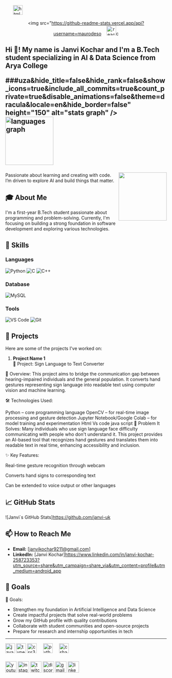   


  
  
  <img width="12" /><img width="12" /><img src="https://cdn.jsdelivr.net/gh/devicons/devicon/icons/html5/html5-original.svg" height="30" alt="html5 logo"  />
  <img width="12" /><div align="center">
  <img src="https://github-readme-stats.vercel.app/api?username=maurodeso<img width="12" />
  <img src="https://cdn.jsdelivr.net/gh/devicons/devicon/icons/react/react-original.svg" height="30" alt="react logo"  />c
<h2 align="left">Hi 👋! My name is Janvi Kochar and I'm a B.Tech student specializing in AI & Data Science from Arya College

###uza&hide_title=false&hide_rank=false&show_icons=true&include_all_commits=true&count_private=true&disable_animations=false&theme=dracula&locale=en&hide_border=false" height="150" alt="stats graph"  />
  <img src="https://github-readme-stats.vercel.app/api/top-langs?username=maurodesouza&locale=en&hide_title=false&layout=compact&card_width=320&langs_count=5&theme=dracula&hide_border=false" height="150" alt="languages graph"  />
</div>

###

<img align="right" height="150" src="https://i.imgflip.com/65efzo.gif"  />

#### 

Passionate about learning and creating with code.
I’m driven to explore AI and build things that matter.

## 🎓 About Me

I'm a first-year B.Tech student passionate about programming and problem-solving. Currently, I'm focusing on building a strong foundation in software development and exploring various technologies.

## 🧠 Skills

### Languages
![Python](https://img.shields.io/badge/Python-3776AB?style=flat-square&logo=python&logoColor=white)
![C](https://img.shields.io/badge/C-00599C?style=flat-square&logo=c&logoColor=white)
![C++](https://img.shields.io/badge/C++-00599C?style=flat-square&logo=cplusplus&logoColor=white)

### Database
![MySQL](https://img.shields.io/badge/MySQL-4479A1?style=flat-square&logo=mysql&logoColor=white)

### Tools
![VS Code](https://img.shields.io/badge/VS%20Code-007ACC?style=flat-square&logo=visualstudiocode&logoColor=white)
![Git](https://img.shields.io/badge/Git-F05032?style=flat-square&logo=git&logoColor=white)

## 🚀 Projects

Here are some of the projects I've worked on:

1. **Project Name 1**  
   🧠 Project: Sign Language to Text Converter

📌 Overview:
This project aims to bridge the communication gap between hearing-impaired individuals and the general population. It converts hand gestures representing sign language into readable text using computer vision and machine learning.

🛠 Technologies Used:

Python – core programming language
OpenCV – for real-time image processing and gesture detection
Jupyter Notebook/Google Colab – for model training and experimentation
Html
Vs code
java script
🎯 Problem It Solves:
Many individuals who use sign language face difficulty communicating with people who don't understand it. This project provides an AI-based tool that recognizes hand gestures and translates them into readable text in real time, enhancing accessibility and inclusion.

✨ Key Features:

Real-time gesture recognition through webcam

Converts hand signs to corresponding text

Can be extended to voice output or other languages


## 📈 GitHub Stats

![Janvi`s GitHub Stats]https://github.com/janvi-uk

## 📫 How to Reach Me

- **Email:** [janvikochar9211@gmail.com]
- **LinkedIn:** [Janvi Kochar]https://www.linkedin.com/in/janvi-kochar-258723353?utm_source=share&utm_campaign=share_via&utm_content=profile&utm_medium=android_app

## 🎯 Goals
🎯 Goals:
- Strengthen my foundation in Artificial Intelligence and Data Science
- Create impactful projects that solve real-world problems
- Grow my GitHub profile with quality contributions
- Collaborate with student communities and open-source projects
- Prepare for research and internship opportunities in tech

---




<div align="left">
  <img src="https://cdn.jsdelivr.net/gh/devicons/devicon/icons/javascript/javascript-original.svg" height="30" alt="javascript logo"  />
  <img src="https://cdn.jsdelivr.net/gh/devicons/devicon/icons/typescript/typescript-original.svg" height="30" alt="typescript logo"  />

  <img src="https://cdn.jsdelivr.net/gh/devicons/devicon/icons/css3/css3-original.svg" height="30" alt="css3 logo"  />
  <img width="12" />
  <img src="https://cdn.jsdelivr.net/gh/devicons/devicon/icons/python/python-original.svg" height="30" alt="python logo"  />
  <img width="12" />
  <img src="https://cdn.jsdelivr.net/gh/devicons/devicon/icons/csharp/csharp-original.svg" height="30" alt="csharp logo"  />
</div>

###

<div align="left">
  <img src="https://img.shields.io/static/v1?message=Youtube&logo=youtube&label=&color=FF0000&logoColor=white&labelColor=&style=for-the-badge" height="35" alt="youtube logo"  />
  <img src="https://img.shields.io/static/v1?message=Instagram&logo=instagram&label=&color=E4405F&logoColor=white&labelColor=&style=for-the-badge" height="35" alt="instagram logo"  />
  <img src="https://img.shields.io/static/v1?message=Twitch&logo=twitch&label=&color=9146FF&logoColor=white&labelColor=&style=for-the-badge" height="35" alt="twitch logo"  />
  <img src="https://img.shields.io/static/v1?message=Discord&logo=discord&label=&color=7289DA&logoColor=white&labelColor=&style=for-the-badge" height="35" alt="discord logo"  />
  <img src="https://img.shields.io/static/v1?message=Gmail&logo=gmail&label=&color=D14836&logoColor=white&labelColor=&style=for-the-badge" height="35" alt="gmail logo"  />
  <img src="https://img.shields.io/static/v1?message=LinkedIn&logo=linkedin&label=&color=0077B5&logoColor=white&labelColor=&style=for-the-badge" height="35" alt="linkedin logo"  />
</div>

###

